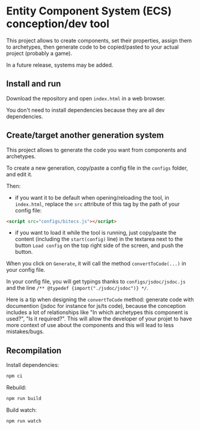# Entity Component System (ECS) conception/dev tool

This project allows to create components, set their properties, assign them to archetypes, then generate code to be copied/pasted to your actual project (probably a game).

In a future release, systems may be added.

## Install and run

Download the repository and open `index.html` in a web browser.

You don't need to install dependencies because they are all dev dependencies.

## Create/target another generation system

This project allows to generate the code you want from components and archetypes.

To create a new generation, copy/paste a config file in the `configs` folder, and edit it.

Then:
* if you want it to be default when opening/reloading the tool, in `index.html`, replace the `src` attribute of this tag by the path of your config file:
```html
<script src="configs/bitecs.js"></script>
```
* if you want to load it while the tool is running, just copy/paste the content (including the `start(config)` line) in the textarea next to the button `Load config` on the top right side of the screen, and push the button.

When you click on `Generate`, it will call the method `convertToCode(...)` in your config file.

In your config file, you will get typings thanks to `configs/jsdoc/jsdoc.js` and the line `/** @typedef {import("./jsdoc/jsdoc")} */`.

Here is a tip when designing the `convertToCode` method: generate code with documention (jsdoc for instance for js/ts code), because the conception includes a lot of relationships like "In which archetypes this component is used?", "Is it required?". This will allow the developer of your projet to have more context of use about the components and this will lead to less mistakes/bugs.

## Recompilation

Install dependencies:
```bash
npm ci
```

Rebuild:
```bash
npm run build
```

Build watch:
```bash
npm run watch
```

